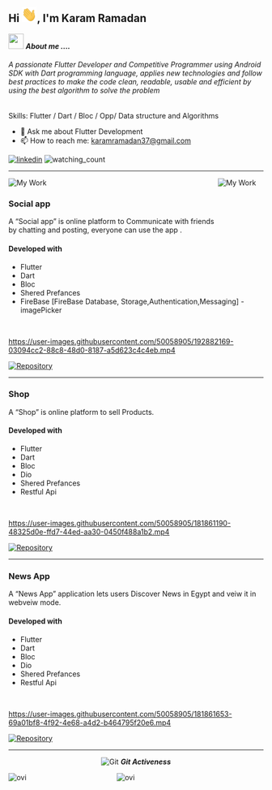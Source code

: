 ## Hi <img src="https://raw.githubusercontent.com/ABSphreak/ABSphreak/master/gifs/Hi.gif" width="30px" height ="30px">, I'm Karam Ramadan 
<img src="https://media3.giphy.com/media/WFZvB7VIXBgiz3oDXE/giphy.gif"  width="30px" height ="30px">&nbsp;***About me ....***
###### A passionate Flutter Developer and Competitive Programmer using Android SDK with Dart programming language, applies new  technologies and follow best practices to make the code clean, readable, usable and  efficient by using the best algorithm to solve the problem

Skills: Flutter / Dart / Bloc / Opp/ Data structure and Algorithms

- 💬 Ask me about Flutter Development 
- 📫 How to reach me: karamramadan37@gmail.com 

[<img src='https://upload.wikimedia.org/wikipedia/commons/thumb/c/c9/Linkedin.svg/200px-Linkedin.svg.png' alt='linkedin' height='40'>](https://www.linkedin.com/in/karam-ramdan-05a478232//) 
<img src="https://komarev.com/ghpvc/?username=KaramRamdan&color=blueviolet" alt="watching_count" width="140px" />
<hr>
<p>
<img src="https://media2.giphy.com/media/NLDzulOiZMnPzahkoU/giphy.gif" alt="My Work" width="90px" height="90px">
<img align="right" src="https://media2.giphy.com/media/NLDzulOiZMnPzahkoU/giphy.gif" alt="My Work" width="90px" height="90px">
</p>

### Social app
A “Social app” is online platform to Communicate with friends by chatting and posting, everyone can use the app .
<br />

#### Developed with
- Flutter
- Dart
- Bloc
- Shered Prefances
- FireBase [FireBase Database, Storage,Authentication,Messaging]
-imagePicker


<br>



https://user-images.githubusercontent.com/50058905/192882169-03094cc2-88c8-48d0-8187-a5d623c4c4eb.mp4






<p></a> <a href="https://https://github.com/KaramRamdan/social_app" target="_blank"><img alt="Repository" src="https://raw.githubusercontent.com/flocke/andOTP/master/assets/badges/get-it-on-github.svg" style="height: 65px; width:160px;"/> </a><p>
<hr>


### Shop
A “Shop” is online platform to sell Products.
<br />

#### Developed with
- Flutter
- Dart
- Bloc
- Dio 
- Shered Prefances
- Restful Api

<br>

https://user-images.githubusercontent.com/50058905/181861190-48325d0e-ffd7-44ed-aa30-0450f488a1b2.mp4




<p></a> <a href="https://https://github.com/KaramRamdan/shop" target="_blank"><img alt="Repository" src="https://raw.githubusercontent.com/flocke/andOTP/master/assets/badges/get-it-on-github.svg" style="height: 65px; width:160px;"/> </a><p>
<hr>


### News App
A “News App” application lets users Discover News in Egypt and veiw it in webveiw mode.<br />

#### Developed with
- Flutter
- Dart
- Bloc
- Dio 
- Shered Prefances
- Restful Api

<br>


https://user-images.githubusercontent.com/50058905/181861653-69a01bf8-4f92-4e68-a4d2-b464795f20e6.mp4


<p></a> <a href="https://github.com/KaramRamdan/news_app" target="_blank"><img alt="Repository" src="https://raw.githubusercontent.com/flocke/andOTP/master/assets/badges/get-it-on-github.svg" style="height: 65px; width:160px;"/> </a><p>
<hr>

<p align="center">
 <img src="https://media.giphy.com/media/W5eoZHPpUx9sapR0eu/giphy.gif" width="30px" height="50px" alt="Git"/>&nbsp;<i><b>Git Activeness</b></i></p>
 
<p>
 <img src="https://github-readme-stats.vercel.app/api/top-langs?username=KaramRamdan&show_icons=true&locale=en&layout=compact&theme=chartreuse-dark" alt="ovi" width="230px"/>
<img align="right" src="https://github-readme-stats.vercel.app/api?username=KaramRamdan&show_icons=true&locale=en&theme=chartreuse-dark" alt="ovi" width="290px"/>
</p>




